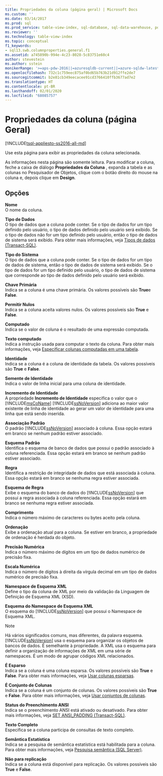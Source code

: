 ```yaml
---
title: Propriedades da coluna (página geral) | Microsoft Docs
ms.custom: ''
ms.date: 03/14/2017
ms.prod: sql
ms.prod_service: table-view-index, sql-database, sql-data-warehouse, pdw
ms.reviewer: ''
ms.technology: table-view-index
ms.topic: conceptual
f1_keywords:
- sql13.swb.columnproperties.general.f1
ms.assetid: a745890b-994e-4c23-8028-5c83751e60c4
author: stevestein
ms.author: sstein
monikerRange: '>=aps-pdw-2016||=azuresqldb-current||=azure-sqldw-latest||>=sql-server-2016||=sqlallproducts-allversions||>=sql-server-linux-2017||=azuresqldb-mi-current'
ms.openlocfilehash: 732c1c759eec875af0bd65b763b21d912ffe2de7
ms.sourcegitcommit: b2e81cb349eecacee91cd3766410ffb3677ad7e2
ms.translationtype: HT
ms.contentlocale: pt-BR
ms.lasthandoff: 02/01/2020
ms.locfileid: "68085757"
---
```

# <a name="column-properties-general-page"></a>Propriedades da coluna (página Geral)
[!INCLUDE[tsql-appliesto-ss2016-all-md](../../includes/tsql-appliesto-ss2016-all-md.md)]

  Use esta página para exibir as propriedades da coluna selecionada.  
  
 As informações nesta página são somente leitura. Para modificar a coluna, feche a caixa de diálogo **Propriedades da Coluna** , expanda a tabela e as colunas no Pesquisador de Objetos, clique com o botão direito do mouse na coluna e, depois clique em **Design**.  
  
## <a name="options"></a>Opções  
 **Nome**  
 O nome da coluna.  
  
 **Tipo de Dados**  
 O tipo de dados que a coluna pode conter. Se o tipo de dados for um tipo definido pelo usuário, o tipo de dados definido pelo usuário será exibido. Se o tipo de dados não for um tipo definido pelo usuário, então o tipo de dados de sistema será exibido. Para obter mais informações, veja [Tipos de dados &#40;Transact-SQL&#41;](../../t-sql/data-types/data-types-transact-sql.md).  
  
 **Tipo do Sistema**  
 O tipo de dados que a coluna pode conter. Se o tipo de dados for um tipo de dados de sistema, então o tipo de dados de sistema será exibido. Se o tipo de dados for um tipo definido pelo usuário, o tipo de dados de sistema que corresponde ao tipo de dados definido pelo usuário será exibido.  
  
 **Chave Primária**  
 Indica se a coluna é uma chave primária. Os valores possíveis são **True**e **False**.  
  
 **Permitir Nulos**  
 Indica se a coluna aceita valores nulos. Os valores possíveis são **True** e **False**.  
  
 **Computado**  
 Indica se o valor de coluna é o resultado de uma expressão computada.  
  
 **Texto computado**  
 Indica a instrução usada para computar o texto da coluna. Para obter mais informações, veja [Especificar colunas computadas em uma tabela](../../relational-databases/tables/specify-computed-columns-in-a-table.md).  
  
 **Identidade**  
 Indica se a coluna é a coluna de identidade da tabela. Os valores possíveis são **True** e **False**.  
  
 **Semente de Identidade**  
 Indica o valor de linha inicial para uma coluna de identidade.  
  
 **Incremento de Identidade**  
 A propriedade **Incremento de Identidade** especifica o valor que o [!INCLUDE[msCoName](../../includes/msconame-md.md)] [!INCLUDE[ssNoVersion](../../includes/ssnoversion-md.md)] adiciona ao maior valor existente de linha de identidade ao gerar um valor de identidade para uma linha que está sendo inserida.  
  
 **Associação Padrão**  
 O padrão [!INCLUDE[ssNoVersion](../../includes/ssnoversion-md.md)] associado à coluna. Essa opção estará em branco se nenhum padrão estiver associado.  
  
 **Esquema Padrão**  
 Identifica o esquema de banco de dados que possui o padrão associado à coluna referenciada. Essa opção estará em branco se nenhum padrão estiver associado.  
  
 **Regra**  
 Identifica a restrição de integridade de dados que está associada à coluna. Essa opção estará em branco se nenhuma regra estiver associada.  
  
 **Esquema de Regra**  
 Exibe o esquema do banco de dados do [!INCLUDE[ssNoVersion](../../includes/ssnoversion-md.md)] que possui a regra associada à coluna referenciada. Essa opção estará em branco se nenhuma regra estiver associada.  
  
 **Comprimento**  
 Indica o número máximo de caracteres ou bytes aceito pela coluna.  
  
 **Ordenação**  
 Exibe a ordenação atual para a coluna. Se estiver em branco, a propriedade de ordenação é herdada do objeto.  
  
 **Precisão Numérica**  
 Indica o número máximo de dígitos em um tipo de dados numérico de precisão fixa.  
  
 **Escala Numérica**  
 Indica o número de dígitos à direita da vírgula decimal em um tipo de dados numérico de precisão fixa.  
  
 **Namespace de Esquema XML**  
 Define o tipo da coluna de XML por meio da validação da Linguagem de Definição de Esquema XML (XSD).  
  
 **Esquema do Namespace de Esquema XML**  
 O esquema do [!INCLUDE[ssNoVersion](../../includes/ssnoversion-md.md)] que possui o Namespace de Esquema XML.  
  
> [!NOTE]  
>  Há vários significados comuns, mas diferentes, da palavra esquema. [!INCLUDE[ssNoVersion](../../includes/ssnoversion-md.md)] usa o esquema para organizar os objetos de bancos de dados. É semelhante à propriedade. A XML usa o esquema para definir a organização de informações de XML em uma série de namespaces. É um modo de agrupar códigos XML relacionados.  
  
 **É Esparso**  
 Indica se a coluna é uma coluna esparsa. Os valores possíveis são **True** e **False**. Para obter mais informações, veja [Usar colunas esparsas](../../relational-databases/tables/use-sparse-columns.md).  
  
 **É Conjunto de Colunas**  
 Indica se a coluna é um conjunto de colunas. Os valores possíveis são **True** e **False**. Para obter mais informações, veja [Usar conjuntos de colunas](../../relational-databases/tables/use-column-sets.md).  
  
 **Status do Preenchimento ANSI**  
 Indica se o preenchimento ANSI está ativado ou desativado. Para obter mais informações, veja [SET ANSI_PADDING &#40;Transact-SQL&#41;](../../t-sql/statements/set-ansi-padding-transact-sql.md).  
  
 **Texto Completo**  
 Especifica se a coluna participa de consultas de texto completo.  
  
 **Semântica Estatística**  
 Indica se a pesquisa de semântica estatística está habilitada para a coluna. Para obter mais informações, veja [Pesquisa semântica &#40;SQL Server&#41;](../../relational-databases/search/semantic-search-sql-server.md).  
  
 **Não para replicação**  
 Indica se a coluna está disponível para replicação. Os valores possíveis são **True** e **False**.  
  
  
